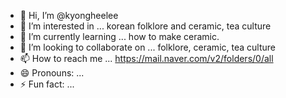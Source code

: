 - 👋 Hi, I’m @kyongheelee
- 👀 I’m interested in ... korean folklore and ceramic, tea culture
- 🌱 I’m currently learning ... how to make ceramic.
- 💞️ I’m looking to collaborate on ... folklore, ceramic, tea culture
- 📫 How to reach me ... https://mail.naver.com/v2/folders/0/all
- 😄 Pronouns: ...
- ⚡ Fun fact: ...

<!---
kyongheelee/kyongheelee is a ✨ special ✨ repository because its `README.md` (this file) appears on your GitHub profile.
You can click the Preview link to take a look at your changes.
--->
